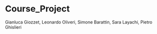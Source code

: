 # Course_Project
Gianluca Giozzet, Leonardo Oliveri, Simone Barattin, Sara Layachi, Pietro Ghislieri
